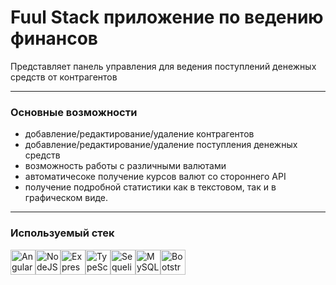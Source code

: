 
# Fuul Stack приложение по ведению финансов

Представляет панель управления для ведения поступлений денежных средств от контрагентов

---

### Основные возможности

- добавление/редактирование/удаление контрагентов
- добавление/редактирование/удаление поступления денежных средств
- возможность работы с различными валютами
- автоматичесоке получение курсов валют со стороннего API
- получение подробной статистики как в текстовом, так и в графическом виде.

---

### Используемый стек

<img src="https://cdn.jsdelivr.net/gh/devicons/devicon/icons/angularjs/angularjs-original.svg" title="Angular" width="40" height="40" /><img src="https://cdn.jsdelivr.net/gh/devicons/devicon/icons/nodejs/nodejs-original.svg" title="NodeJS" width="40" height="40" /><img src="https://cdn.jsdelivr.net/gh/devicons/devicon/icons/express/express-original.svg" title="Express" width="40" height="40" /><img src="https://cdn.jsdelivr.net/gh/devicons/devicon/icons/typescript/typescript-original.svg" title="TypeScript" width="40" height="40" /><img src="https://cdn.jsdelivr.net/gh/devicons/devicon/icons/sequelize/sequelize-original.svg" title="Sequelize" width="40" height="40" /><img src="https://cdn.jsdelivr.net/gh/devicons/devicon/icons/mysql/mysql-original.svg" title="MySQL" width="40" height="40" /><img src="https://cdn.jsdelivr.net/gh/devicons/devicon/icons/bootstrap/bootstrap-original.svg" title="Bootstrap" width="40" height="40" />
